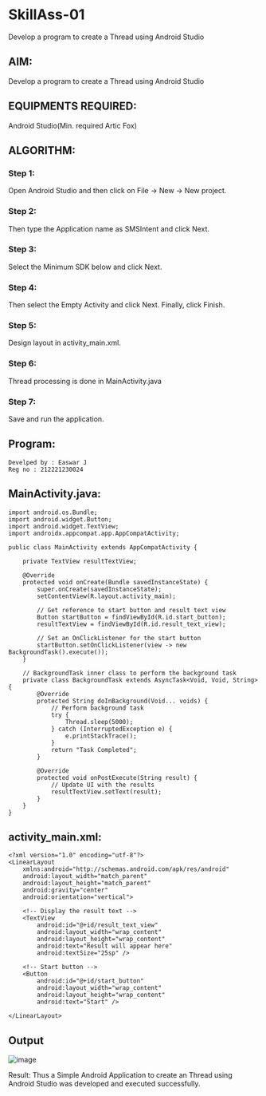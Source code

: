 # SkillAss-01
Develop a program to create a Thread using Android Studio

## AIM:
Develop a program to create a Thread using Android Studio

## EQUIPMENTS REQUIRED:
Android Studio(Min. required Artic Fox)

## ALGORITHM:
### Step 1: 
Open Android Studio and then click on File -> New -> New project.

### Step 2: 
Then type the Application name as SMSIntent and click Next.

### Step 3: 
Select the Minimum SDK below and click Next.

### Step 4: 
Then select the Empty Activity and click Next. Finally, click Finish.

### Step 5: 
Design layout in activity_main.xml.

### Step 6: 
Thread processing is done in MainActivity.java

### Step 7: 
Save and run the application.

## Program:
```
Develped by : Easwar J
Reg no : 212221230024
```
## MainActivity.java:
```import android.os.AsyncTask;
import android.os.Bundle;
import android.widget.Button;
import android.widget.TextView;
import androidx.appcompat.app.AppCompatActivity;

public class MainActivity extends AppCompatActivity {

	private TextView resultTextView;

	@Override
	protected void onCreate(Bundle savedInstanceState) {
		super.onCreate(savedInstanceState);
		setContentView(R.layout.activity_main);

		// Get reference to start button and result text view
		Button startButton = findViewById(R.id.start_button);
		resultTextView = findViewById(R.id.result_text_view);
		
		// Set an OnClickListener for the start button
		startButton.setOnClickListener(view -> new BackgroundTask().execute());
	}

	// BackgroundTask inner class to perform the background task
	private class BackgroundTask extends AsyncTask<Void, Void, String> {
		@Override
		protected String doInBackground(Void... voids) {
			// Perform background task
			try {
				Thread.sleep(5000);
			} catch (InterruptedException e) {
				e.printStackTrace();
			}
			return "Task Completed";
		}

		@Override
		protected void onPostExecute(String result) {
			// Update UI with the results
			resultTextView.setText(result);
		}
	}
}
```

## activity_main.xml:
```
<?xml version="1.0" encoding="utf-8"?>
<LinearLayout
	xmlns:android="http://schemas.android.com/apk/res/android"
	android:layout_width="match_parent"
	android:layout_height="match_parent"
	android:gravity="center"
	android:orientation="vertical">

	<!-- Display the result text -->
	<TextView
		android:id="@+id/result_text_view"
		android:layout_width="wrap_content"
		android:layout_height="wrap_content"
		android:text="Result will appear here"
		android:textSize="25sp" />

	<!-- Start button -->
	<Button
		android:id="@+id/start_button"
		android:layout_width="wrap_content"
		android:layout_height="wrap_content"
		android:text="Start" />
	
</LinearLayout>
```
## Output
![image](https://github.com/EASWAR17/SkillAss-01/assets/94154683/93b07b6d-a961-4177-99f9-bb60aa32cad4)

Result:
Thus a Simple Android Application to create an Thread using Android Studio was developed and executed successfully.
